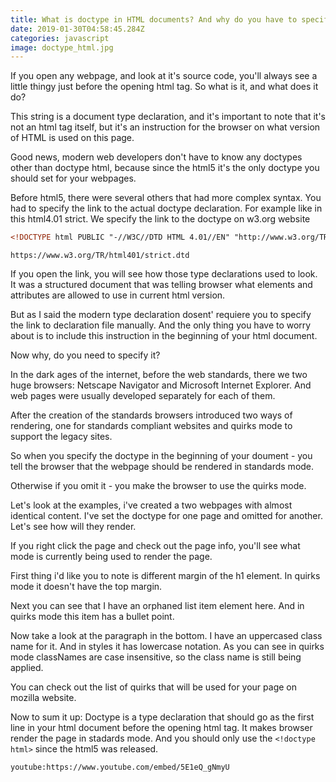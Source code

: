 ```yaml
---
title: What is doctype in HTML documents? And why do you have to specify the doctype?
date: 2019-01-30T04:58:45.284Z
categories: javascript
image: doctype_html.jpg
---
```


If you open any webpage, and look at it's source code, you'll always see
a little thingy just before the opening html tag. So what is it, and what does it do?

This string is a document type declaration, and it's important to note that it's not an html tag itself, but it's an instruction for the browser on what version of HTML is used on this page.

Good news, modern web developers don't have to know any doctypes other than doctype html, because since the html5 it's the only doctype you should set for your webpages.

Before html5, there were several others that had more complex syntax. You had to specify the link to the actual doctype declaration. For example like in this html4.01 strict. We specify the link to the doctype on w3.org website

```html
<!DOCTYPE html PUBLIC "-//W3C//DTD HTML 4.01//EN" "http://www.w3.org/TR/html4/strict.dtd">
```

`https://www.w3.org/TR/html401/strict.dtd`

If you open the link, you will see how those type declarations used to look. It was a structured document that was telling browser what elements and attributes are allowed to use in current html version.

But as I said the modern type declaration dosent' requiere you to specify the link to declaration file manually. And the only thing you have to worry about is to include this instruction in the beginning of your html document.

Now why, do you need to specify it?

In the dark ages of the internet, before the web standards, there we two huge browsers: Netscape Navigator and Microsoft Internet Explorer. And web pages were usually developed separately for each of them.

After the creation of the standards browsers introduced two ways of rendering, one for standards compliant websites and quirks mode to support the legacy sites.

So when you specify the doctype in the beginning of your doument - you tell the browser that the webpage should be rendered in standards mode.

Otherwise if you omit it - you make the browser to use the quirks mode.

Let's look at the examples, i've created a two webpages with almost identical content. I've set the doctype for one page and omitted for another. Let's see how will they render.

If you right click the page and check out the page info, you'll see what mode is currently being used to render the page.

First thing i'd like you to note is different margin of the h1 element. In quirks mode it doesn't have the top margin.

Next you can see that I have an orphaned list item element here. And in quirks mode this item has a bullet point.

Now take a look at the paragraph in the bottom. I have an uppercased class name for it. And in styles it has lowercase notation. As you can see in quirks mode classNames are case insensitive, so the class name is still being applied.

You can check out the list of quirks that will be used for your page on mozilla website.

Now to sum it up: Doctype is a type declaration that should go as the first line in your html document before the opening html tag. It makes browser render the page in stadards mode. And you should only use the `<!doctype html>` since the html5 was released.

`youtube:https://www.youtube.com/embed/5E1eQ_gNmyU`
